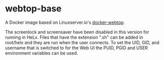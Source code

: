 # webtop-base
A Docker image based on Linuxserver.io's [docker-webtop](https://github.com/linuxserver/docker-webtop).

The screenlock and screensaver have been disabled in this version for running in HeLx.  Files that have the extension ".sh" can be added in root/helx and they are run when the user connects.
To set the UID, GID, and username that is switched to for the Web UI the PUID, PGID and USER environment variables can be used.
